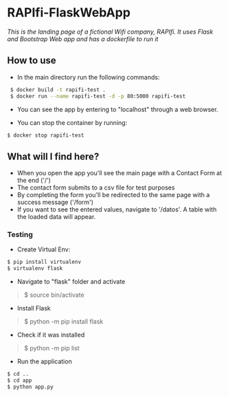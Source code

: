 # RAPIfi-FlaskWebApp

_This is the landing page of a fictional Wifi company, RAPIfi. It uses Flask and Bootstrap Web app and has a dockerfile to run it_


## How to use 

* In the main directory run the following commands: 

```bash
 $ docker build -t rapifi-test .
 $ docker run --name rapifi-test -d -p 80:5000 rapifi-test
 ```

* You can see the app by entering to "localhost" through a web browser.

* You can stop the container by running:

```bash
$ docker stop rapifi-test 
```

## What will I find here?

- When you open the app you'll see the main page with a Contact Form at the end ('/')
- The contact form submits to a csv file for test purposes 
- By completing the form you'll be redirected to the same page with a success message ('/form')
- If you want to see the entered values, navigate to '/datos'. A table with the loaded data will appear. 


### Testing

* Create Virtual Env:

```bash
$ pip install virtualenv
$ virtualenv flask
```
* Navigate to "flask" folder and activate

> $ source bin/activate 

* Install Flask

> $ python -m pip install flask

* Check if it was installed

> $ python -m pip list

* Run the application 

```bash
$ cd ..
$ cd app
$ python app.py
```
